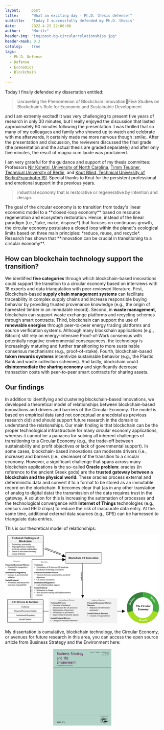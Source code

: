 ```yaml
---
layout:     post
title:      "What an exciting day - Ph.D. thesis defense!" 
subtitle:   "Today I successfully defended my Ph.D. thesis"
date:       2022-4-22 22:00:00
author:     "Moritz"
header-img: "img/post-bg-circularrelationships.jpg"
header-mask: 0.3
catalog:    true
tags:
  - Ph.D. Defense
  - Defense
  - Economics
  - Blockchain
  - 
---
```



Today I finally defended my dissertation entitled: 
<blockquote> 
Unraveling the Phenomenon of Blockchain InnovationFive Studies on Blockchain’s Role for Economic and Sustainable Development
  </p></blockquote> 
and I am extremly excited!
It was very challenging to present five years of research in only 30 minutes, but I really enjoyed the discussion that lasted approximately 90 minutes following the presentation. I was thrilled that so many of my colleagues and family who showed up to watch and celebrate with me afterwards, it certainly made me more nervous though :smile:. 
After the presentation and discussion, the reviewers discussed the final grade (the presentation and the actual thesis are graded separately) and after only five minutes, the result of magna cum laude was proclaimed.

I am very grateful for the guidance and support of my thesis committee:  Professors [Nir Kshetri, University of North Carolina](https://bryan.uncg.edu/faculty-and-staff/kshetri-nir-b/), [Timm Teubner, Technical University of Berlin](https://www.tu.berlin/tds/ueber-uns/team/prof-dr-timm-teubner), and [Knut Blind, Technical University of Berlin/Fraunhofer ISI](https://www.tu.berlin/inno/ueber-uns/leitung). Special thanks to Knut for the persistent professional and emotional support in the previous years.


<blockquote> 
  
  <p>industrial economy that is restorative or regenerative by intention and design.
  
  </p></blockquote> 
The goal of the circular economy is to transition from today's linear economic model to a **closed-loop economy** based on resource regeneration and ecosystem restoration. Hence, instead of the linear paradigm (i.e.,*take, make, dispose*) that focuses on continuous growth, the circular economy postulates a closed loop within the planet's ecological limits based on three main principles: *reduce, reuse, and recycle*. Research has shown that **innovation can be crucial in transitioning to a circular economy**.

## How can blockchain technology support the transition?
We identified **five categories** through which blockchain-based innovations could support the transition to a circular economy based on interviews with 18 experts and data triangulation with peer-reviewed literature. First, Blockchain-based **supply chain management systems** can facilitate traceability in complex supply chains and increase responsible buying behavior by providing trusted provenance knowledge (e.g., the origin of harvested timber in an immutable record). Second, in **waste management**, blockchain can support waste exchange platforms and recycling schemes through smart contracts. Third, blockchain can support the use of **renewable energies** through peer-to-peer energy trading platforms and source verification systems. Although many blockchain applications (e.g., Bitcoin) still rely on energy-intensive Proof-of-Work consensus with potentially negative environmental consequences, the technology is increasingly maturing and further transitioning to more sustainable consensus mechanisms (e.g., proof-of-stake). Fourth, blockchain-based **token rewards systems** incentivize sustainable behavior (e.g., the Plastic Bank and waste collection schemes). And lastly, blockchain could **disintermediate the sharing economy** and significantly decrease transaction costs with peer-to-peer smart contracts for sharing assets.

## Our findings
In addition to identifying and clustering blockchain-based innovations, we developed a theoretical model of relationships between blockchain-based innovations and drivers and barriers of the Circular Economy. The model is based on empirical data (and not conceptual or anecdotal as previous research did) and should support future research in the domain to understand the relationships. Our main finding is that blockchain can be the proper technological infrastructure for many circular economy applications, whereas it cannot be a panacea for solving all inherent challenges of transitioning to a Circular Economy (e.g., the trade-off between sustainability and profit objectives or lack of governmental support). In some cases, blockchain-based innovations can moderate drivers (i.e., increase) and barriers (i.e., decrease) of the transition to a circular economy. However, a significant challenge that spans across many blockchain applications is the so-called **Oracle problem**: oracles (in reference to the ancient Greek gods) are the **trusted gateway between a blockchain and the physical world**. These oracles process external and deterministic data and convert it to a format to be stored as an immutable record on the blockchain. It becomes clear that (as in any other translation of analog to digital data) the transmission of the data requires trust in the gateway. A solution for this is increasing the automation of processes and the technological convergence with **Internet of Things** technologies (e.g., sensors and RFID chips) to reduce the risk of inaccurate data entry. At the same time, additional external data sources (e.g., GPS) can be harnessed to triangulate data entries.

This is our theoretical model of relationships:

<img src="/img/in-post/theoreticalmodel.jpg" alt="Theoretical Model" width="1000"/>

My dissertation is cumulative, blockchain technology, the Circular Economy, or avenues for future research in this area, you can access the open source article from Business Strategy and the Environment here:  

   <html>
<body>
  <div style="text-align: center;">
   <center>
      <a href="https://onlinelibrary.wiley.com/doi/full/10.1002/bse.3032"><img src="/img/in-post/bse.jpg" alt="Journal Cover" width="190"></a>
   </center>

       
